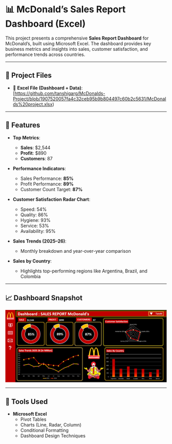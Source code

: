 # 📊 McDonald’s Sales Report Dashboard (Excel)

This project presents a comprehensive **Sales Report Dashboard** for McDonald’s, built using Microsoft Excel. The dashboard provides key business metrics and insights into sales, customer satisfaction, and performance trends across countries.

---

## 🔗 Project Files

- 📁 **Excel File (Dashboard + Data)**: [https://github.com/tanshigarg/McDonalds-Project/blob/1907520057fa4c32ceb95b9b804497c60b2c5631/McDonalds%20project.xlsx)

---

## 📌 Features

- **Top Metrics**:
  - **Sales**: $2,544
  - **Profit**: $890
  - **Customers**: 87

- **Performance Indicators**:
  - Sales Performance: **85%**
  - Profit Performance: **89%**
  - Customer Count Target: **87%**

- **Customer Satisfaction Radar Chart**:
  - Speed: 54%
  - Quality: 86%
  - Hygiene: 93%
  - Service: 53%
  - Availability: 95%

- **Sales Trends (2025–26)**:
  - Monthly breakdown and year-over-year comparison

- **Sales by Country**:
  - Highlights top-performing regions like Argentina, Brazil, and Colombia

---

## 📈 Dashboard Snapshot

![Dashboard Preview](https://github.com/tanshigarg/McDonalds-Project/blob/1907520057fa4c32ceb95b9b804497c60b2c5631/mcd%20dashboard.png)

---

## 🧰 Tools Used

- **Microsoft Excel**
  - Pivot Tables
  - Charts (Line, Radar, Column)
  - Conditional Formatting
  - Dashboard Design Techniques

